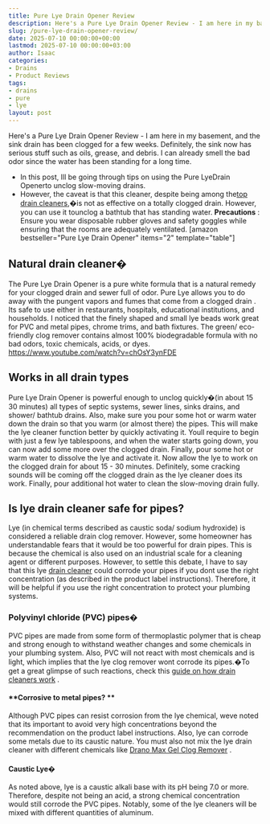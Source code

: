 ```yaml
---
title: Pure Lye Drain Opener Review
description: Here's a Pure Lye Drain Opener Review - I am here in my basement, and the sink drain has been clogged for a few weeks. Definitely, the sink now has serious...
slug: /pure-lye-drain-opener-review/
date: 2025-07-10 00:00:00+00:00
lastmod: 2025-07-10 00:00:00+03:00
author: Isaac
categories:
- Drains
- Product Reviews
tags:
- drains
- pure
- lye
layout: post
---
```

Here's a Pure Lye Drain Opener Review - I am here in my basement, and the sink drain has been clogged for a few weeks. Definitely, the sink now has serious stuff such as oils, grease, and debris. I can already smell the bad odor since the water has been standing for a long time.
- In this post, Ill be going through tips on using the Pure LyeDrain Openerto unclog slow-moving drains.
- However, the caveat is that this cleaner, despite being among the[top drain cleaners](https://pestpolicy.com/best-drain-cleaner//),�is not as effective on a totally clogged drain. However, you can use it tounclog a bathtub that has standing water.
**Precautions**
: Ensure you wear disposable rubber gloves and safety goggles while ensuring that the rooms are adequately ventilated.
[amazon bestseller="Pure Lye Drain Opener" items="2" template="table"]
## **Natural drain cleaner�**
The Pure Lye Drain Opener is a pure white formula that is a natural remedy for your clogged drain and sewer full of odor. Pure Lye allows you to do away with the pungent vapors and fumes that come from a
clogged drain
. Its safe to use either in restaurants, hospitals, educational institutions, and households.
I noticed that the finely shaped and small lye beads work great for PVC and metal pipes, chrome trims, and bath fixtures. The green/ eco-friendly clog remover contains almost 100% biodegradable formula with no bad odors, toxic chemicals, acids, or dyes.
https://www.youtube.com/watch?v=chOsY3ynFDE
## Works in all drain types
Pure Lye
Drain Opener is powerful enough
to unclog quickly�(in about 15  30 minutes) all types of septic systems, sewer lines, sinks drains, and shower/ bathtub drains. Also, make sure you pour some hot or warm water down the drain so that you warm (or almost there) the pipes. This will make the lye cleaner function better by quickly activating it.
Youll require to begin with just a few lye tablespoons, and when the water starts going down, you can now add some more over the clogged drain. Finally, pour some hot or warm water to dissolve the lye and activate it.
Now allow the lye to work on the clogged drain for about 15 - 30 minutes. Definitely, some cracking sounds will be coming off the clogged
drain as the lye cleaner
does its work. Finally, pour additional hot water to clean the slow-moving drain fully.
## Is lye drain cleaner safe for pipes?
Lye (in chemical terms described as caustic soda/ sodium hydroxide) is considered a reliable drain clog remover. However, some homeowner has understandable fears that it would be too powerful for drain pipes. This is because the chemical is also used on an industrial scale for a cleaning agent or different purposes.
However, to settle this debate, I have to say that this lye
[drain cleaner](https://pestpolicy.com/is-drain-cleaner-an-acid-or-base/)
could corrode your pipes if you dont use the right concentration (as described in the product label instructions). Therefore, it will be helpful if you use the right concentration to protect your plumbing systems.
### **Polyvinyl chloride (PVC) pipes�**
PVC pipes are made from some form of thermoplastic polymer that is cheap and strong enough to withstand weather changes and some chemicals in your plumbing system.
Also, PVC will not react with most chemicals and is light, which implies that the lye clog remover wont corrode its pipes.�To get a great glimpse of such reactions, check this
[guide on how drain cleaners work](https://pestpolicy.com/how-drain-cleaners-work/)
.
#### **Corrosive to metal pipes? **
Although PVC pipes can resist corrosion from the lye chemical, weve noted that its important to avoid very high concentrations beyond the recommendation on the product label instructions.
Also, lye can corrode some metals due to its caustic nature. You must also not mix the lye drain cleaner with different chemicals like
[Drano Max Gel Clog Remover](https://pestpolicy.com/drano-max-gel-clog-remover-review/)
.
#### **Caustic Lye�**
As noted above, lye is a caustic alkali base with its pH being 7.0 or more. Therefore, despite not being an acid, a strong chemical concentration would still corrode the PVC pipes. Notably, some of the lye cleaners will be mixed with different quantities of aluminum.